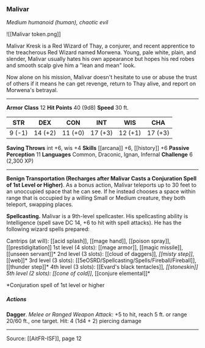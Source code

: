 ### Malivar
_Medium humanoid (human), chaotic evil_

![[Malivar token.png]]

Malivar Kresk is a Red Wizard of Thay, a conjurer, and recent apprentice to the treacherous Red Wizard named Morwena. Young, pale white, plain, and slender, Malivar usually hates his own appearance but hopes his red robes and smooth scalp give him a "lean and mean" look.

Now alone on his mission, Malivar doesn't hesitate to use or abuse the trust of others if it means he can get revenge, return to Thay alive, and report on Morwena's betrayal.



---

**Armor Class** 12
**Hit Points** 40 (9d8)
**Speed** 30 ft.

| STR     | DEX     | CON     | INT     | WIS     | CHA     |
|---------|---------|---------|---------|---------|---------|
| 9 (-1) | 14 (+2) | 11 (+0) | 17 (+3) | 12 (+1) | 17 (+3) |

**Saving Throws** int +6, wis +4
**Skills** [[arcana]] +6, [[history]] +6
**Passive Perception** 11
**Languages** Common, Draconic, Ignan, Infernal
**Challenge** 6 (2,300 XP)

---

**Benign Transportation (Recharges after Malivar Casts a Conjuration Spell of 1st Level or Higher)**. As a bonus action, Malivar teleports up to 30 feet to an unoccupied space that he can see. If he instead chooses a space within range that is occupied by a willing Small or Medium creature, they both teleport, swapping places.

**Spellcasting.** Malivar is a 9th-level spellcaster. His spellcasting ability is Intelligence (spell save DC 14, +6 to hit with spell attacks). He has the following wizard spells prepared:

Cantrips (at will): [[acid splash]], [[mage hand]], [[poison spray]], [[prestidigitation]]
1st level (4 slots): [[mage armor]], [[magic missile]], [[unseen servant]]*
2nd level (3 slots): [[cloud of daggers]]*, [[misty step]]*, [[web]]*
3rd level (3 slots): [[5eOSRD/Spellcasting/Spells/Fireball/Fireball]], [[thunder step]]*
4th level (3 slots): [[Evard's black tentacles]]*, [[stoneskin]]
5th level (2 slots): [[cone of cold]]*, [[conjure elemental]]*

*Conjuration spell of 1st level or higher

##### Actions
**Dagger**. _Melee or Ranged Weapon Attack:_ +5 to hit, reach 5 ft. or range 20/60 ft., one target. Hit: 4 (1d4 + 2) piercing damage


---

Source: [[AitFR-ISF]], page 12